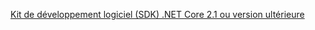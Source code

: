 [Kit de développement logiciel (SDK) .NET Core 2.1 ou version ultérieure](https://dotnet.microsoft.com/download/dotnet-core)
